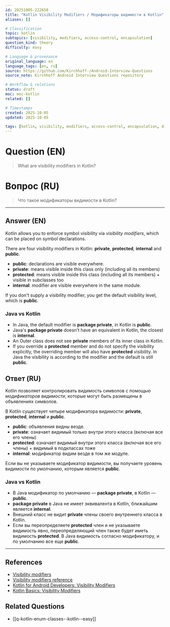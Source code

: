 ```yaml
---
id: 20251005-222658
title: "Kotlin Visibility Modifiers / Модификаторы видимости в Kotlin"
aliases: []

# Classification
topic: kotlin
subtopics: [visibility, modifiers, access-control, encapsulation]
question_kind: theory
difficulty: easy

# Language & provenance
original_language: en
language_tags: [en, ru]
source: https://github.com/Kirchhoff-/Android-Interview-Questions
source_note: Kirchhoff Android Interview Questions repository

# Workflow & relations
status: draft
moc: moc-kotlin
related: []

# Timestamps
created: 2025-10-05
updated: 2025-10-05

tags: [kotlin, visibility, modifiers, access-control, encapsulation, difficulty/easy]
---
```


# Question (EN)
> What are visibility modifiers in Kotlin?

# Вопрос (RU)
> Что такое модификаторы видимости в Kotlin?

---

## Answer (EN)

Kotlin allows you to enforce symbol visibility via *visibility modifiers*, which can be placed on symbol declarations.

There are four visibility modifiers in Kotlin: **private**, **protected**, **internal** and **public**.

- **public**: declarations are visible everywhere.
- **private**: means visible inside this class only (including all its members)
- **protected**: means visible inside this class (including all its members) + visible in subclasses too
- **internal**: modifier are visible everywhere in the same module.

If you don't supply a visibility modifier, you get the default visibility level, which is **public**.

### Java vs Kotlin

- In Java, the default modifier is **package private**, in Kotlin is **public**.
- Java's **package private** doesn't have an equivalent in Kotlin, the closest is **internal**.
- An Outer class does not see **private** members of its inner class in Kotlin.
- If you override a **protected** member and do not specify the visibility explicitly, the overriding member will also have **protected** visibility. In Java the visibility is according to the modifier and the default is still **public**.

## Ответ (RU)

Kotlin позволяет контролировать видимость символов с помощью *модификаторов видимости*, которые могут быть размещены в объявлениях символов.

В Kotlin существует четыре модификатора видимости: **private**, **protected**, **internal** и **public**.

- **public**: объявления видны везде.
- **private**: означает видимый только внутри этого класса (включая все его члены)
- **protected**: означает видимый внутри этого класса (включая все его члены) + видимый в подклассах тоже
- **internal**: модификатор видим везде в том же модуле.

Если вы не указываете модификатор видимости, вы получаете уровень видимости по умолчанию, которым является **public**.

### Java vs Kotlin

- В Java модификатор по умолчанию — **package private**, в Kotlin — **public**.
- **package private** в Java не имеет эквивалента в Kotlin, ближайшим является **internal**.
- Внешний класс не видит **private** члены своего внутреннего класса в Kotlin.
- Если вы переопределяете **protected** член и не указываете видимость явно, переопределяющий член также будет иметь видимость **protected**. В Java видимость согласно модификатору, и по умолчанию все еще **public**.

---

## References
- [Visibility modifiers](https://kotlinlang.org/docs/tutorials/kotlin-for-py/visibility-modifiers.html)
- [Visibility modifiers reference](https://kotlinlang.org/docs/reference/visibility-modifiers.html)
- [Kotlin for Android Developers: Visibility Modifiers](https://medium.com/mindorks/kotlin-for-android-developers-visibility-modifiers-8d8a3b84d298)
- [Kotlin Basics: Visibility Modifiers](https://medium.com/@HugoMatilla/kotlin-basics-visibility-modifiers-public-internal-protected-and-private-c3bf972aee11)

## Related Questions
- [[q-kotlin-enum-classes--kotlin--easy]]
